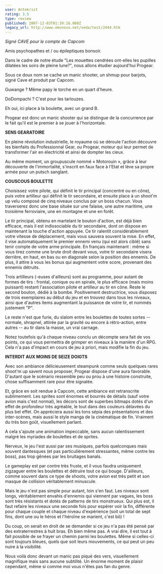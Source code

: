 ```yaml
---
user: Antekrist
rating: 3.5
type: review
published: 2007-12-03T01:39:16.000Z
legacy_url: http://www.emunova.net/veda/test/2444.htm
---
```

_Signé CAVE pour le compte de Capcom_  

Amis psychopathes et / ou épileptiques bonsoir.  

Dans le cadre de notre étude "Les mouettes cendrées ont-elles les pupilles dilatées les soirs de pleine lune?", nous allons étudier aujourd'hui Progear.  

Sous ce doux nom se cache un manic shooter, un shmup pour barjots, signé Cave et produit par Capcom.  

Guwange ? Même papy le torche en un quart d'heure.  

DoDompachi ? C'est pour les tarlouzes.  

Eh oui, ici place à la boulette, avec un grand B.  

  

Progear est donc un manic shooter qui se distingue de la concurrence par le fait qu'il est le premier à se jouer à l'horizontale.  

  

**SENS GEARATOIRE**  

En pleine révolution industrielle, le royaume où se déroule l'action découvre les bienfaits du Professionnal Gear, ou Progear, moteur qui leur permet de transformer l'air en électricité et ainsi de dompter les cieux.  

Au même moment, un groupuscule nommé « Motorouin », grâce à leur découverte de l'immortalité, s'inscrit en faux face à l'Etat et lève sa propre armée pour un putsch sanglant.  

  

**COUSCOUS BOULETTE**  

Choisissez votre pilote, qui définit le tir principal (concentré ou en cône), puis votre artilleur qui définit le tir secondaire, et ensuite place à un shoot'm up velu composé de cinq niveaux conclus par un boss chacun. Vous traverserez donc une base située sur une falaise, une autre maritime, une troisième ferroviaire, une en montagne et une en forêt.  

Le tir principal, obtenu en martelant le bouton d'action, est déjà bien efficace, mais il est indissociable du tir secondaire, dont on dispose en maintenant la touche d'action appuyée. Ce tir ralentit considérablement votre vitesse de déplacement, mais vous sauvera souvent la mise. En effet, il vise automatiquement le premier ennemi venu (qui est alors ciblé) sans tenir compte de votre arme principale. En français maintenant : même si vous tirez comme une brute droit devant vous, votre tir secondaire visera derrière, en haut, en bas ou en diagonale selon la position des ennemis. De plus, il attire à vous les bonus qui augmentent votre score, provenant des ennemis détruits.  

Trois artilleurs (-euses d'ailleurs) sont au programme, pour autant de formes de tirs : frontal, conique ou en spirale, le plus efficace (mais moins puissant) restant l'association pilote et artilleur au tir en cône. Reste le second bouton, dédié à la bombe. Positivement destructrice, vous disposez de trois exemplaires au début du jeu et en trouvez dans tous les niveaux, ainsi que d'autres items augmentant la puissance de votre tir, et nommés justement "P".  

Le reste n'est que furie, du slalom entre les boulettes de toutes sortes -- normale, shrapnel, attirée par la gravité ou encore à rétro-action, entre autres -- au tir dans la masse, un vrai carnage.  

Notez toutefois qu'à chaque niveau conclu un décompte sera fait de vos points, ce qui vous permettra de grimper en niveaux à la manière d'un RPG. Cela n'a pas d'impact en cours de jeu à priori, mais modifie la fin du jeu.  

  

**INTERDIT AUX MOINS DE SEIZE DOIGTS**  

Avec son ambiance délicieusement steampunk comme seuls quelques rares shoot'm up savent nous proposer, Progear dispose d'une aura favorable. D'autant que le scénario ressemble peu ou prou à une histoire construite, chose suffisamment rare pour être signalée.  

Et, grâce en soit rendue à Capcom, cette ambiance est retranscrite sublimement. Les sprites sont énormes et bourrés de détails (sauf votre avion mais c'est normal), les décors sont de superbes bitmaps dotés d'un effet de profondeur très agréable, le tout dans des couleurs délavées du plus bel effet. On appréciera aussi les tons sépia des présentations et des inter-scènes, mais aussi le style manga de la cinématique de fin. Vraiment du très bon goût, visuellement parlant.  

A cela s'ajoute une animation impeccable, sans aucun ralentissement malgré les myriades de boulettes et de sprites.  

Nerveux, le jeu l'est aussi par ses musiques, parfois quelconques mais souvent dantesques (et pas particulièrement stressantes, même contre les boss), pas trop gênées par les bruitages banals.  

Le gameplay est par contre très fruste, et il vous faudra uniquement zigzaguer entre les boulettes et détruire tout ce qui bouge. D'ailleurs, comme souvent dans ce type de shoots, votre avion est très petit et son masque de collision véritablement minuscule.  

Mais le jeu n'est pas simple pour autant, loin s'en faut. Les niveaux sont longs, véritablement envahis d'ennemis qui viennent par vagues, les boss sont très résistants et dotés de patterns de tirs monstrueux. Qui plus est, il faut refaire les niveaux une seconde fois pour espérer voir la fin, différente pour chaque couple et chaque niveau d'expérience (soit un total de sept fins, dont une ou le héros et l'héroïne se marient, c'est bô) !  

Du coup, on serait en droit de se demander si ce jeu n'a pas été pensé par des extraterrestres à huit bras. Eh bien même pas. A vrai dire, il est tout à fait possible de se frayer un chemin parmi les boulettes. Même si celles-ci sont toujours bleues, quels que soit leurs mouvements, ce qui peut un peu nuire à la visibilité.  

Nous voilà donc devant un manic pas piqué des vers, visuellement magnifique mais sans aucune subtilité. Un énorme moment de plaisir cependant, même si comme moi vous n'êtes pas fan du genre.